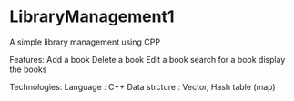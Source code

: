 # LibraryManagement1
A simple library management using CPP 

Features: 
Add a book
Delete a book
Edit a book
search for a book 
display the books

Technologies:
Language : C++
Data strcture : Vector, Hash table (map)
